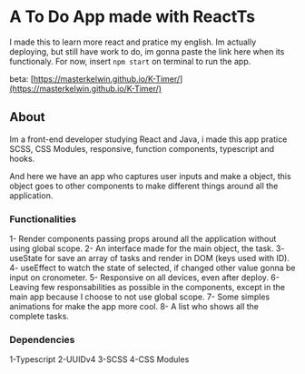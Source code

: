 # A To Do App made with ReactTs

I made this to learn more react and pratice my english.
Im actually deploying, but still have work to do, im gonna paste the link here when its functionaly.
For now, insert `npm start` on terminal to run the app.

beta: [https://masterkelwin.github.io/K-Timer/](https://masterkelwin.github.io/K-Timer/)

## About

Im a front-end developer studying React and Java, i made this app pratice SCSS, CSS Modules, responsive, function components, typescript and hooks. 

And here we have an app who captures user inputs and make a object, this object goes to other components to make different things around all the application. 

### Functionalities

1- Render components passing props around all the application without using global scope.
2- An interface made for the main object, the task.
3- useState for save an array of tasks and render in DOM (keys used with ID).
4- useEffect to watch the state of selected, if changed other value gonna be input on cronometer.
5- Responsive on all devices, even after deploy.
6- Leaving few responsabilities as possible in the components, except in the main app because I choose to not use global scope.
7- Some simples animations for make the app more cool.
8- A list who shows all the complete tasks.


### Dependencies

1-Typescript
2-UUIDv4
3-SCSS
4-CSS Modules